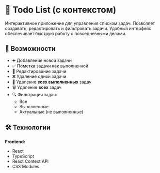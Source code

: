 # 📝 Todo List (с контекстом)

Интерактивное приложение для управления списком задач. Позволяет создавать, редактировать и фильтровать задачи. Удобный интерфейс обеспечивает быструю работу с повседневными делами.

## 🚀 Возможности

- ➕ Добавление новой задачи
- ✅ Пометка задачи как выполненной
- 📝 Редактирование задачи
- ❌ Удаление одной задачи
- 🧹 Удаление **всех выполненных** задач
- 🗑️ Удаление **всех** задач
- 🔍 Фильтрация задач:
    - Все
    - Выполненные
    - Актуальные (не выполненные)

## 🛠️ Технологии

**Frontend:**

- React
- TypeScript
- React Context API
- CSS Modules
